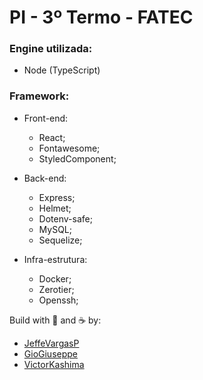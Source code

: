 # PI - 3º Termo - FATEC

### Engine utilizada:

- Node (TypeScript)

### Framework:

- Front-end:

    - React;
    - Fontawesome;
    - StyledComponent;

- Back-end:

    - Express;
    - Helmet;
    - Dotenv-safe;
    - MySQL;
    - Sequelize;

- Infra-estrutura:

    - Docker;
    - Zerotier;
    - Openssh;

Build with 💙 and ☕ by:

- [JeffeVargasP](https://github.com/JeffeVargasP/)
- [GioGiuseppe](https://github.com/giogiuseppe/)
- [VictorKashima](https://github.com/VictorKashima/)
